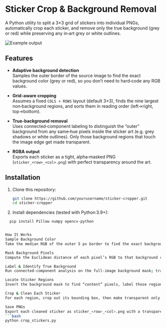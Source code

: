 # Sticker Crop & Background Removal

A Python utility to split a 3×3 grid of stickers into individual PNGs, automatically crop each sticker, and remove only the true background (grey or red) while preserving any in‑art grey or white outlines. 

![Example output](./examples/sticker_0_1.png)

## Features

- **Adaptive background detection**  
  Samples the outer border of the source image to find the exact background color (grey or red), so you don’t need to hard‑code any RGB values.

- **Grid‑aware cropping**  
  Assumes a fixed `COLS × ROWS` layout (default 3×3), finds the nine largest non‑background regions, and sorts them in reading order (left→right, top→bottom).

- **True‑background removal**  
  Uses connected‑component labeling to distinguish the “outer” background from any same‑hue pixels inside the sticker art (e.g. grey shadows or white outlines). Only those background regions that touch the image edge get made transparent.

- **RGBA output**  
  Exports each sticker as a tight, alpha‑masked PNG (`sticker_<row>_<col>.png`) with perfect transparency around the art.

## Installation

1. Clone this repository:
   ```bash
   git clone https://github.com/yourusername/sticker-cropper.git
   cd sticker-cropper

2. Install dependencies (tested with Python 3.9+):
```bash
  pip install Pillow numpy opencv-python


How It Works
Sample Background Color
Take the median RGB of the outer 5 px border to find the exact background shade.

Mask Background Pixels
Compute the Euclidean distance of each pixel’s RGB to that background color; mark any within threshold as background.

Label & Identify True Background
Run connected‑component analysis on the full-image background mask; track which components touch the very edge of the image.

Locate Sticker Regions
Invert the background mask to find “content” pixels, label those regions, pick the nine largest, and order them left‑to‑right, top‑to‑bottom.

Crop & Clean Each Sticker
For each region, crop out its bounding box, then make transparent only those background pixels whose connected‑component label was flagged as “edge‑touching.”

Save PNGs
Export each cleaned sticker as sticker_<row>_<col>.png with a transparent background.
```bash
python crop_stickers.py
